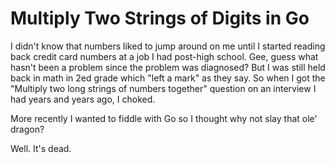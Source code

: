 # Multiply Two Strings of Digits in Go
I didn't know that numbers liked to jump around on me until I started reading back credit card numbers at a job I had post-high school. Gee, guess what hasn't been a problem since the problem was diagnosed? But I was still held back in math in 2ed grade which "left a mark" as they say. So when I got the "Multiply two long strings of numbers together" question on an interview I had years and years ago, I choked.

More recently I wanted to fiddle with Go so I thought why not slay that ole' dragon?

Well. It's dead.